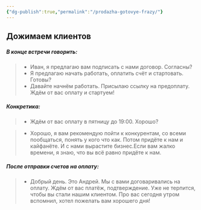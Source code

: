 ```yaml
---
{"dg-publish":true,"permalink":"/prodazha-gotovye-frazy/"}
---
```


## Дожимаем клиентов
##### В конце встречи говорить:
> - Иван, я предлагаю вам подписать с нами договор. Согласны?
>- Я предлагаю начать работать, оплатить счёт и стартовать. Готовы?
>- Давайте начнём работать. Присылаю ссылку на предоплату. Ждём от вас оплату и стартуем!

##### Конкретика:
> - Ждём от вас оплату в пятницу до 19:00. Хорошо?

> - Хорошо, я вам рекомендую пойти к конкурентам, со всеми пообщаться, понять у кого что как.  Потом придёте  к нам и кайфанёте. И с нами вырастите бизнес.Если вам жалко времени, я знаю, что вы всё равно придёте к нам.

##### После отправки счетов на оплату:
> - Добрый день. Это Андрей. Мы с вами договаривались на оплату. Ждём от вас платёж, подтверждение. Уже не терпится, чтобы вы стали нашим клиентом. Про вас сегодня утром вспомнил, хотел пожелать вам хорошего дня! 

